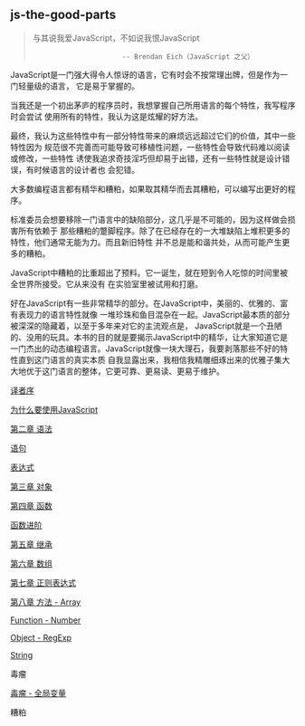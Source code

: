 
## js-the-good-parts

>  与其说我爱JavaScript，不如说我恨JavaScript
>
>                           -- Brendan Eich（JavaScript 之父）


JavaScript是一门强大得令人惊讶的语言，它有时会不按常理出牌，但是作为一门轻量级的语言，
它是易于掌握的。

当我还是一个初出茅庐的程序员时，我想掌握自己所用语言的每个特性，我写程序时会尝试
使用所有的特性，我认为这是炫耀的好方法。

最终，我认为这些特性中有一部分特性带来的麻烦远远超过它们的价值，其中一些特性因为
规范很不完善而可能导致可移植性问题，一些特性会导致代码难以阅读或修改，一些特性
诱使我追求奇技淫巧但却易于出错，还有一些特性就是设计错误，有时候语言的设计者也
会犯错。

大多数编程语言都有精华和糟粕，如果取其精华而去其糟粕，可以编写出更好的程序。

标准委员会想要移除一门语言中的缺陷部分，这几乎是不可能的，因为这样做会损害所有依赖于
那些糟粕的蹩脚程序。除了在已经存在的一大堆缺陷上堆积更多的特性，他们通常无能为力。而且新旧特性
并不总是能和谐共处，从而可能产生更多的糟粕。

JavaScript中糟粕的比重超出了预料。它一诞生，就在短到令人吃惊的时间里被全世界所接受。它从来没有
在实验室里被试用和打磨。

好在JavaScript有一些非常精华的部分。在JavaScript中，美丽的、优雅的、富有表现力的语言特性就像
一堆珍珠和鱼目混杂在一起。JavaScript最本质的部分被深深的隐藏着，以至于多年来对它的主流观点是，
JavaScript就是一个丑陋的、没用的玩具。本书的目的就是要揭示JavaScript中的精华，让大家知道它是
一门杰出的动态编程语言。JavaScript就像一块大理石，我要剥落那些不好的特性直到这门语言的真实本质
自我显露出来，我相信我精雕细琢出来的优雅子集大大地优于这门语言的整体，它更可靠、更易读、更易于维护。

[译者序](./ch1/xu.md)

[为什么要使用JavaScript](./ch1/lesson3.md)

[第二章 语法](./ch2/lesson1.md)

[语句](./ch1/lesson1.md)

[表达式](./ch2/lesson2.md)

[第三章 对象](./ch3/lesson1.md)

[第四章 函数](./ch4/lesson1.md)

[函数进阶](./ch4/lesson2.md)

[第五章 继承](./ch5/lesson1.md)

[第六章 数组](./ch6/lesson1.md)

[第七章 正则表达式](./ch7/lesson1.md)

[第八章 方法 - Array](./ch8/lesson1.md)

[Function - Number](./ch8/lesson2.md)

[Object - RegExp](./ch8/lesson3.md)

[String](./ch8/lesson4.md)

毒瘤

[毒瘤 - 全局变量](./ch1/lesson2.md)

糟粕




